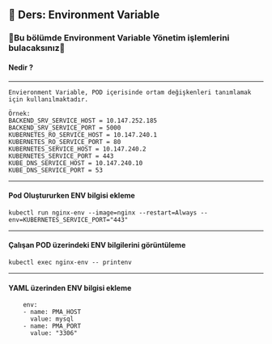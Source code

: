 ## 🧑 Ders: Environment Variable


### 📗Bu bölümde Environment Variable Yönetim işlemlerini bulacaksınız📗

#### Nedir ?
***
```
Envieronment Variable, POD içerisinde ortam değişkenleri tanımlamak için kullanılmaktadır.

Örnek:
BACKEND_SRV_SERVICE_HOST = 10.147.252.185
BACKEND_SRV_SERVICE_PORT = 5000
KUBERNETES_RO_SERVICE_HOST = 10.147.240.1
KUBERNETES_RO_SERVICE_PORT = 80
KUBERNETES_SERVICE_HOST = 10.147.240.2
KUBERNETES_SERVICE_PORT = 443
KUBE_DNS_SERVICE_HOST = 10.147.240.10
KUBE_DNS_SERVICE_PORT = 53
```
***
#### Pod Oluştururken ENV bilgisi ekleme
```
kubectl run nginx-env --image=nginx --restart=Always --env=KUBERNETES_SERVICE_PORT="443"
```
***
#### Çalışan POD üzerindeki ENV bilgilerini görüntüleme
```
kubectl exec nginx-env -- printenv
```
***
#### YAML üzerinden ENV bilgisi ekleme
```
    env:
    - name: PMA_HOST
      value: mysql
    - name: PMA_PORT
      value: "3306"
```

